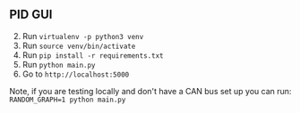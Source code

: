 ## PID GUI

2. Run `virtualenv -p python3 venv`
3. Run `source venv/bin/activate`
4. Run `pip install -r requirements.txt`
5. Run `python main.py`
6. Go to `http://localhost:5000`

Note, if you are testing locally and don't have a CAN bus set up you can run:
`RANDOM_GRAPH=1 python main.py`

